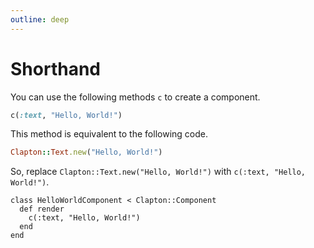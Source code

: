 ```yaml
---
outline: deep
---
```


# Shorthand

You can use the following methods `c` to create a component.

```ruby
c(:text, "Hello, World!")
```

This method is equivalent to the following code.

```ruby
Clapton::Text.new("Hello, World!")
```

So, replace `Clapton::Text.new("Hello, World!")` with `c(:text, "Hello, World!")`.

```ruby{3}
class HelloWorldComponent < Clapton::Component
  def render
    c(:text, "Hello, World!")
  end
end
```

